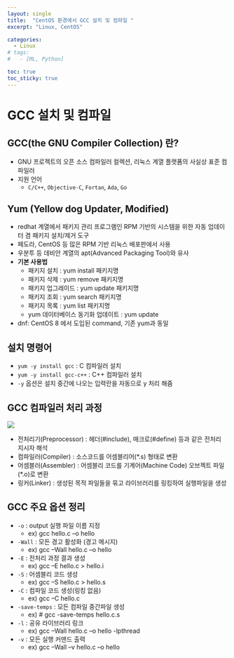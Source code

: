 ```yaml
---
layout: single
title:  "CentOS 환경에서 GCC 설치 및 컴파일 "
excerpt: "Linux, CentOS"

categories:
  - Linux
# tags:
#   - [ML, Python]

toc: true
toc_sticky: true
---
```

# GCC 설치 및 컴파일

## GCC(the GNU Compiler Collection) 란?
- GNU 프로젝트의 오픈 소스 컴파일러 컬렉션, 리눅스 계열 플랫폼의 사실상 표준 컴파일러
- 지원 언어
    - `C/C++`, `Objective-C`, `Fortan`, `Ada`, `Go`

## Yum (Yellow dog Updater, Modified)
- redhat 계열에서 패키지 관리 프로그램인 RPM 기반의 시스템을 위한
자동 업데이터 겸 패키지 설치/제거 도구
- 페도라, CentOS 등 많은 RPM 기반 리눅스 배포판에서 사용
- 우분투 등 데비안 계열의 apt(Advanced Packaging Tool)와 유사
- **기본 사용법**
    - 패키지 설치 : yum install 패키지명
    - 패키지 삭제 : yum remove 패키지명
    - 패키지 업그레이드 : yum update 패키지명
    - 패키지 조회 : yum search 패키지명
    - 패키지 목록 : yum list 패키지명
    - yum 데이터베이스 동기화 업데이트 : yum update
- dnf: CentOS 8 에서 도입된 command, 기존 yum과 동일

## 설치 명령어
- `yum -y install gcc` : C 컴파일러 설치
- `yum -y install gcc-c++` : C++ 컴파일러 설치
- `-y` 옵션은 설치 중간에 나오는 입력란을 자동으로 y 처리 해줌

## GCC 컴파일러 처리 과정
<img src="https://github.com/bellbpng/Baekjoon_hub/assets/59792046/6a787dee-a450-4409-b6c5-11f64c01d1df">

- 전처리기(Preprocessor) : 헤더(#include), 매크로(#define) 등과 같은 전처리 지시자 해석
- 컴파일러(Compiler) : 소스코드를 어셈블리어(*.s) 형태로 변환
- 어셈블러(Assembler) : 어셈블리 코드를 기계어(Machine Code) 오브젝트 파일(*.o)로 변환
- 링커(Linker) : 생성된 목적 파일들을 묶고 라이브러리를 링킹하여 실행파일을 생성

## GCC 주요 옵션 정리
- `-o` : output 실행 파일 이름 지정
    - ex) gcc hello.c –o hello
- `-Wall` : 모든 경고 활성화 (경고 메시지)
    - ex) gcc –Wall hello.c –o hello
- `-E` : 전처리 과정 결과 생성
    - ex) gcc –E hello.c > hello.i
- `-S` : 어셈블리 코드 생성
    - ex) gcc –S hello.c > hello.s
- `-C` : 컴파일 코드 생성(링킹 없음)
    - ex) gcc –C hello.c
- `-save-temps` : 모든 컴파일 중간파일 생성
    - ex) # gcc -save-temps hello.c.s
- `-l` : 공유 라이브러리 링크
    - ex) gcc –Wall hello.c –o hello -lpthread
- `-v` : 모든 실행 커맨드 출력
    - ex) gcc –Wall –v hello.c –o hello


